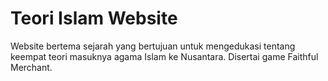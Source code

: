 # Teori Islam Website
Website bertema sejarah yang bertujuan untuk mengedukasi tentang keempat teori masuknya agama Islam ke Nusantara. Disertai game Faithful Merchant.
